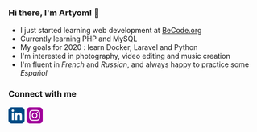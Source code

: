 ### Hi there, I'm Artyom! 👋

- I just started learning web development at [BeCode.org](https://becode.org/)
- Currently learning PHP and MySQL
- My goals for 2020 : learn Docker, Laravel and Python
- I'm interested in photography, video editing and music creation
- I'm fluent in _French_ and _Russian_, and always happy to practice some _Español_

### Connect with me

[<img src="https://raw.githubusercontent.com/Arti-Art/Arti-Art/master/icons/linkedin.png">](https://www.linkedin.com/in/artyom-kouznetsov-12a82648) [<img src="https://raw.githubusercontent.com/Arti-Art/Arti-Art/master/icons/instagram.png">](https://www.instagram.com/von_kouznetsoff/)
<!--
**Arti-Art/Arti-Art** is a ✨ _special_ ✨ repository because its `README.md` (this file) appears on your GitHub profile.
Analyze https://github.com/8bithemant
MD emojis https://gist.github.com/rxaviers/7360908

- 🔭 I’m currently working on ...
- 👯 I’m looking to collaborate on ...
- 🤔 I’m looking for help with ...
- 💬 Ask me about ...
- 📫 How to reach me: ...
- 😄 Pronouns: ...
- ⚡ Fun fact: ...

### Tools & Languages
<img align="left" alt="Visual Studio Code" width="26px" src="https://raw.githubusercontent.com/github/explore/80688e429a7d4ef2fca1e82350fe8e3517d3494d/topics/visual-studio-code/visual-studio-code.png" />
-->
